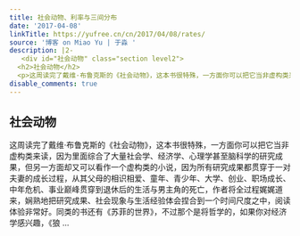 ```yaml
---
title: 社会动物、利率与三间分布
date: '2017-04-08'
linkTitle: https://yufree.cn/cn/2017/04/08/rates/
source: '博客 on Miao Yu | 于淼 '
description: |2-
   <div id="社会动物" class="section level2">
  <h2>社会动物</h2>
  <p>这周读完了戴维·布鲁克斯的《社会动物》，这本书很特殊，一方面你可以把它当非虚构类来读，因为里面综合了大量社会学、经济学、心理学甚至脑科学的研究成果，但另一方面却又可以看作一个虚构类的小说，因为所有研究成果都贯穿于一对夫妻的成长过程，从其父母的相识相爱、童年、青少年、大学、创业、职场成长、中年危机、事业巅峰贯穿到退休后的生活与男主角的死亡，作者将全过程娓娓道来，娴熟地把研究成果、社会现象与生活经验体会捏合到一个时间尺度之中，阅读体验非常好。同类的书还有《苏菲的世界》，不过那个是将哲学的，如果你对经济学感兴趣，《狼 ...
disable_comments: true
---
```

 <div id="社会动物" class="section level2">
<h2>社会动物</h2>
<p>这周读完了戴维·布鲁克斯的《社会动物》，这本书很特殊，一方面你可以把它当非虚构类来读，因为里面综合了大量社会学、经济学、心理学甚至脑科学的研究成果，但另一方面却又可以看作一个虚构类的小说，因为所有研究成果都贯穿于一对夫妻的成长过程，从其父母的相识相爱、童年、青少年、大学、创业、职场成长、中年危机、事业巅峰贯穿到退休后的生活与男主角的死亡，作者将全过程娓娓道来，娴熟地把研究成果、社会现象与生活经验体会捏合到一个时间尺度之中，阅读体验非常好。同类的书还有《苏菲的世界》，不过那个是将哲学的，如果你对经济学感兴趣，《狼 ...